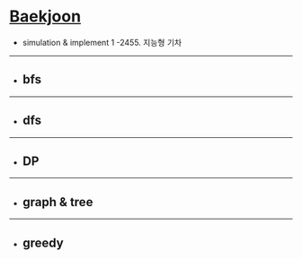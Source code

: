 [Baekjoon](https://www.acmicpc.net/problem/tags)
=============
- simulation & implement 1
  -2455. 지능형 기차
---
- bfs
  - 
---
- dfs
  - 
---
- DP
  - 
---
- graph & tree
  - 
---
- greedy
  - 
